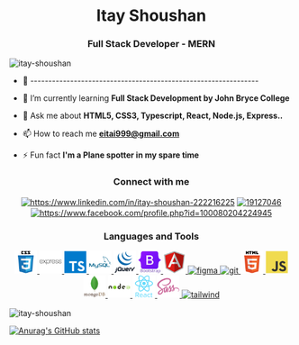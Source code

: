 <h1 align="center">Itay Shoushan</h1>
<h3 align="center">Full Stack Developer - MERN</h3>

<p align="left"> <img src="https://komarev.com/ghpvc/?username=itay-shoushan&label=Profile%20views&color=0091ff&style=plastic" alt="itay-shoushan" /> </p>

- 🔭 ---------------------------------------------------------------

- 🌱 I’m currently learning **Full Stack Development by John Bryce College**

- 💬 Ask me about **HTML5, CSS3, Typescript, React, Node.js, Express..**

- 📫 How to reach me **eitai999@gmail.com**

- ⚡ Fun fact **I'm a Plane spotter in my spare time**

<h3 align="center">Connect with me</h3>
<p align="center">
<a href="https://www.linkedin.com/in/itay-shoushan-222216225" target="blank"><img align="center" src="https://raw.githubusercontent.com/rahuldkjain/github-profile-readme-generator/master/src/images/icons/Social/linked-in-alt.svg" alt="https://www.linkedin.com/in/itay-shoushan-222216225" height="30" width="40" /></a>
<a href="https://stackoverflow.com/users/20045497/itay999" target="blank"><img align="center" src="https://raw.githubusercontent.com/rahuldkjain/github-profile-readme-generator/master/src/images/icons/Social/stack-overflow.svg" alt="19127046" height="30" width="40" /></a>
<a href="https://www.facebook.com/itay.shushan" target="blank"><img align="center" src="https://raw.githubusercontent.com/rahuldkjain/github-profile-readme-generator/master/src/images/icons/Social/facebook.svg" alt="https://www.facebook.com/profile.php?id=100080204224945" height="30" width="40" /></a>
</p>

<h3 align="center">Languages and Tools</h3>
<p align="center"> <a href="https://www.w3schools.com/css/" target="_blank" rel="noreferrer"> <img src="https://raw.githubusercontent.com/devicons/devicon/master/icons/css3/css3-original-wordmark.svg" alt="css3" width="40" height="40"/> </a> <a href="https://expressjs.com" target="_blank" rel="noreferrer"> <img src="https://raw.githubusercontent.com/devicons/devicon/master/icons/express/express-original-wordmark.svg" alt="express" width="40" height="40"/> </a> <a href="https://www.typescriptlang.org/" target="_blank" rel="noreferrer"> <img src="https://github.com/devicons/devicon/blob/master/icons/typescript/typescript-original.svg" alt="typescript" width="40" height="40"/> </a> <a href="https://www.mysql.com" target="_blank" rel="noreferrer"> <img src="https://github.com/devicons/devicon/blob/master/icons/mysql/mysql-plain-wordmark.svg" alt="mysql" width="40" height="40"/> </a> <a href="https://jquery.com" target="_blank" rel="noreferrer"> <img src="https://github.com/devicons/devicon/blob/master/icons/jquery/jquery-original-wordmark.svg" alt="jquery" width="40" height="40"/> </a> <a href="https://getbootstrap.com" target="_blank" rel="noreferrer"> <img src="https://github.com/devicons/devicon/blob/master/icons/bootstrap/bootstrap-original-wordmark.svg" alt="bootstrap" width="40" height="40"/> </a> <a href="https://angular.io" target="_blank" rel="noreferrer"> <img src="https://github.com/devicons/devicon/blob/master/icons/angularjs/angularjs-original.svg" alt="angular" width="40" height="40"/> </a> <a href="https://www.figma.com/" target="_blank" rel="noreferrer"> <img src="https://www.vectorlogo.zone/logos/figma/figma-icon.svg" alt="figma" width="40" height="40"/> </a> <a href="https://git-scm.com/" target="_blank" rel="noreferrer"> <img src="https://www.vectorlogo.zone/logos/git-scm/git-scm-icon.svg" alt="git" width="40" height="40"/> </a> <a href="https://www.w3.org/html/" target="_blank" rel="noreferrer"> <img src="https://raw.githubusercontent.com/devicons/devicon/master/icons/html5/html5-original-wordmark.svg" alt="html5" width="40" height="40"/> </a> <a href="https://developer.mozilla.org/en-US/docs/Web/JavaScript" target="_blank" rel="noreferrer"> <img src="https://raw.githubusercontent.com/devicons/devicon/master/icons/javascript/javascript-original.svg" alt="javascript" width="40" height="40"/> </a> <a href="https://www.mongodb.com/" target="_blank" rel="noreferrer"> <img src="https://raw.githubusercontent.com/devicons/devicon/master/icons/mongodb/mongodb-original-wordmark.svg" alt="mongodb" width="40" height="40"/> </a> <a href="https://nodejs.org" target="_blank" rel="noreferrer"> <img src="https://raw.githubusercontent.com/devicons/devicon/master/icons/nodejs/nodejs-original-wordmark.svg" alt="nodejs" width="40" height="40"/> </a> <a href="https://reactjs.org/" target="_blank" rel="noreferrer"> <img src="https://raw.githubusercontent.com/devicons/devicon/master/icons/react/react-original-wordmark.svg" alt="react" width="40" height="40"/> </a> <a href="https://sass-lang.com" target="_blank" rel="noreferrer"> <img src="https://raw.githubusercontent.com/devicons/devicon/master/icons/sass/sass-original.svg" alt="sass" width="40" height="40"/> </a> <a href="https://tailwindcss.com/" target="_blank" rel="noreferrer"> <img src="https://www.vectorlogo.zone/logos/tailwindcss/tailwindcss-icon.svg" alt="tailwind" width="40" height="40"/> </a> </p>

<p><img align="center" src="https://github-readme-stats.vercel.app/api/top-langs?username=itay-shoushan&show_icons=true&locale=en&layout=compact" alt="itay-shoushan" /></p>

[![Anurag's GitHub stats](https://github-readme-stats.vercel.app/api?username=itay-shoushan&show_icons=true&theme=radical)](https://github.com/itay-shoushan/github-readme-stats)
